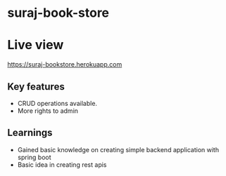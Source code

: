 # suraj-book-store

# Live view 
https://suraj-bookstore.herokuapp.com

## Key features 
- CRUD operations available. 
- More rights to admin 

## Learnings 
- Gained basic knowledge on creating simple backend application with spring boot
- Basic idea in creating rest apis




